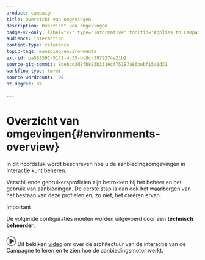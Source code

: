 ```yaml
---
product: campaign
title: Overzicht van omgevingen
description: Overzicht van omgevingen
badge-v7-only: label="v7" type="Informative" tooltip="Applies to Campaign Classic v7 only"
audience: interaction
content-type: reference
topic-tags: managing-environments
exl-id: ba588591-5171-4c35-bc8c-3979274e21b2
source-git-commit: 8debcd3d8fb883b3316cf75187a86bebf15a1d31
workflow-type: tm+mt
source-wordcount: '95'
ht-degree: 6%

---
```


# Overzicht van omgevingen{#environments-overview}



In dit hoofdstuk wordt beschreven hoe u de aanbiedingsomgevingen in Interactie kunt beheren.

Verschillende gebruikersprofielen zijn betrokken bij het beheer en het gebruik van aanbiedingen. De eerste stap is dan ook het waarborgen van het bestaan van deze profielen en, zo niet, het creëren ervan.

>[!IMPORTANT]
>
>De volgende configuraties moeten worden uitgevoerd door een **technisch beheerder**.

![](assets/do-not-localize/how-to-video.png) Dit bekijken [video](https://helpx.adobe.com/campaign/classic/how-to/architecture-of-acs-v6.html?playlist=/ccx/v1/collection/product/campaign/classic/segment/digital-marketers/explevel/intermediate/applaunch/get-started/collection.ccx.js&amp;ref=helpx.adobe.com) om over de architectuur van de interactie van de Campagne te leren en te zien hoe de aanbiedingsmotor werkt.
